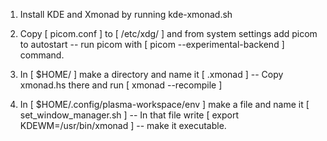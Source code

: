 1. Install KDE and Xmonad by running kde-xmonad.sh

2. Copy [ picom.conf ] to [ /etc/xdg/ ] and from system settings add picom to autostart -- run picom with [ picom --experimental-backend ] command.

3. In [ $HOME/ ] make a directory and name it [ .xmonad ] -- Copy xmonad.hs there and run [ xmonad --recompile ]

4. In [ $HOME/.config/plasma-workspace/env ] make a file and name it [ set_window_manager.sh ] -- In that file write [ export KDEWM=/usr/bin/xmonad ] -- make it executable.

